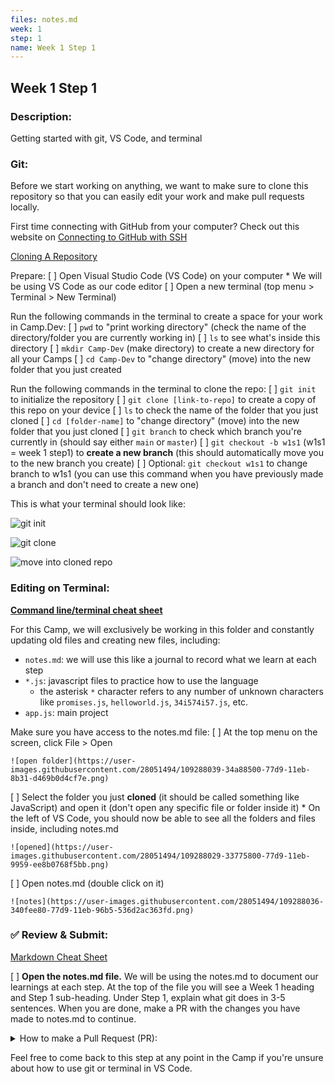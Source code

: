 ```yaml
---
files: notes.md
week: 1
step: 1
name: Week 1 Step 1
---
```


## Week 1 Step 1

### Description:
Getting started with git, VS Code, and terminal

### Git:

Before we start working on anything, we want to make sure to clone this repository so that you can easily edit your work and make pull requests locally.

First time connecting with GitHub from your computer? Check out this website on [Connecting to GitHub with SSH](https://docs.github.com/en/github/authenticating-to-github/connecting-to-github-with-ssh)

[Cloning A Repository](https://docs.github.com/en/github/creating-cloning-and-archiving-repositories/cloning-a-repository)

Prepare: 
[ ] Open Visual Studio Code (VS Code) on your computer
	* We will be using VS Code as our code editor 
[ ] Open a new terminal (top menu > Terminal > New Terminal) 

Run the following commands in the terminal to create a space for your work in Camp.Dev: 
[ ] `pwd` to "print working directory" (check the name of the directory/folder you are currently working in) 
[ ] `ls` to see what's inside this directory 
[ ] `mkdir Camp-Dev` (make directory) to create a new directory for all your Camps 
[ ] `cd Camp-Dev` to "change directory" (move) into the new folder that you just created 

Run the following commands in the terminal to clone the repo: 
[ ] `git init` to initialize the repository 
[ ] `git clone [link-to-repo]` to create a copy of this repo on your device 
[ ] `ls` to check the name of the folder that you just cloned 
[ ] `cd [folder-name]` to "change directory" (move) into the new folder that you just cloned 
[ ] `git branch` to check which branch you're currently in (should say either `main` or `master`) 
[ ] `git checkout -b w1s1` (w1s1 = week 1 step1) to **create a new branch** (this should automatically move you to the new branch you create) 
[ ] Optional: `git checkout w1s1` to change branch to w1s1 (you can use this command when you have previously made a branch and don't need to create a new one) 

This is what your terminal should look like:

![git init](https://user-images.githubusercontent.com/28051494/109287346-4c333e00-77d8-11eb-9575-072a88ea7ded.png)

![git clone](https://user-images.githubusercontent.com/28051494/109287355-4dfd0180-77d8-11eb-84fc-bce5e2d6259c.png)

![move into cloned repo](https://user-images.githubusercontent.com/28051494/109287364-505f5b80-77d8-11eb-82e7-1b39bf1e8d86.png)

### Editing on Terminal:

**[Command line/terminal cheat sheet](https://dev.to/shreythecray/terminal-for-dummies-57c2)**

For this Camp, we will exclusively be working in this folder and constantly updating old files and creating new files, including:
* `notes.md`: we will use this like a journal to record what we learn at each step
* `*.js`: javascript files to practice how to use the language
	* the asterisk `*` character refers to any number of unknown characters like `promises.js`, `helloworld.js`, `34i574i57.js`, etc.
* `app.js`: main project

Make sure you have access to the notes.md file:
[ ] At the top menu on the screen, click File > Open
	
	![open folder](https://user-images.githubusercontent.com/28051494/109288039-34a88500-77d9-11eb-8b31-d469b0d4cf7e.png) 
[ ] Select the folder you just **cloned** (it should be called something like JavaScript) and open it (don't open any specific file or folder inside it)
	* On the left of VS Code, you should now be able to see all the folders and files inside, including notes.md
	
	![opened](https://user-images.githubusercontent.com/28051494/109288029-33775800-77d9-11eb-9959-ee8b0768f5bb.png) 
[ ] Open notes.md (double click  on it)
	
	![notes](https://user-images.githubusercontent.com/28051494/109288036-340fee80-77d9-11eb-96b5-536d2ac363fd.png)

### ✅ Review & Submit:

[Markdown Cheat Sheet](https://www.markdownguide.org/cheat-sheet/)

[ ] **Open the notes.md file.** We will be using the notes.md to document our learnings at each step. At the top of the file you will see a Week 1 heading and Step 1 sub-heading. Under Step 1, explain what git does in 3-5 sentences. When you are done, make a PR with the changes you have made to notes.md to continue.

<details><summary>How to make a Pull Request (PR):</summary>

1. `git branch` to check which branch you're in
2. `git pull` to pull any updates from the remote (online) repository (repo)
3. `git checkout w1s1` if you're in main, move to w1s1 for week 1 step 1 with (or the name of the branch you were editing in)
3. `git add notes.md` to add the files you were editing
	* `git add .` will add all the changed files including all new ones (use this when you edit or add multiple files to save time)
4. `git commit -m "[your-commit-message]"` change [your-commit-message] to specifically what changes you are committing
	* make sure there are no errors in this step
	* if there are errors and you're not sure how to proceed, reach out to an instructor on the [Bit Project Discord](join.bitproject.org)
5. `git push` to push all changes to the remote repo

	![push changes](https://user-images.githubusercontent.com/28051494/109290907-180e4c00-77dd-11eb-93ba-cee576b24b2c.png)
6. go to the github website and check to see if it updated notes.md with the changes you made on your computer
7. click on the button that says: "Compare & Pull Request"

	![compare and pull request](https://user-images.githubusercontent.com/28051494/109290914-193f7900-77dd-11eb-9d09-73d5aa6b43be.png)
8. leave a comment stating which specific step this PR is for
9. create the pull request
	* if there are any merge conflicts and you're not sure how to proceed, reach out to an instructor on the [Bit Project Discord](join.bitproject.org)

	![comment and create](https://user-images.githubusercontent.com/28051494/109291023-468c2700-77dd-11eb-8137-a85d0c20fe89.png)

</details>

Feel free to come back to this step at any point in the Camp if you're unsure about how to use git or terminal in VS Code.